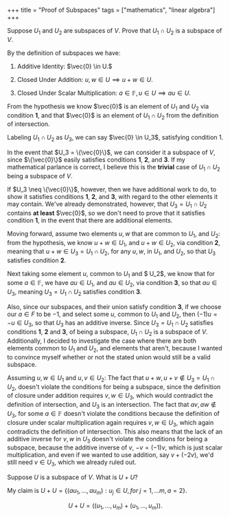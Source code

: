 +++
title = "Proof of Subspaces"
tags = ["mathematics", "linear algebra"]
+++

Suppose $U_1$ and $U_2$ are subspaces of $V$. Prove that $U_1 \cap U_2$ is a subspace of $V$.

By the definition of subspaces we have:
        
1. Additive Identity: $\vec{0} \in U.$
   
2. Closed Under Addition: $u,w \in U \implies u + w \in U.$

3. Closed Under Scalar Multiplication: $a \in \mathbb{F}, u \in U \implies au \in U.$

From the hypothesis we know $\vec{0}$ is an element of $U_1$ and $U_2$ via condition __1__, and that $\vec{0}$ is an element of $U_1 \cap U_2$ from the definition of intersection.


Labeling $U_1 \cap U_2$ as $U_3$, we can say $\vec{0} \in U_3$, satisfying condition 1.

In the event that $U_3 = \{\vec{0}\}$, we can consider it a subspace of $V$, since $\{\vec{0}\}$ easily satisfies conditions __1__, __2__, and __3__. If my mathematical parlance is correct, I believe this is the __trivial__ case of $U_1 \cap U_2$ being a subspace of $V$.
    
If $U_3 \neq \{\vec{0}\}$, however, then we have additional work to do, to show it satisfies conditions __1__, __2__, and __3__, with regard to the other elements it may contain. We've already demonstrated, however, that $U_3 = U_1 \cap U_2$ contains __at least__ $\vec{0}$, so we don't need to prove that it satisfies condition __1__, in the event that there are additional elements.
    
Moving forward, assume two elements $u, w$ that are common to $U_1$, and $U_2$: from the hypothesis, we know $u + w \in U_1$, and $u + w \in U_2$, via condition __2__, meaning that $u + w \in U_3 = U_1 \cap U_2$, for any $u, w$, in $U_1$, and $U_2$, so that $U_3$ satisfies condition __2__.
    
Next taking some element $u$, common to $U_1$ and $ U_2$,  we know that for some $a \in \mathbb{F}$, we have $au \in U_1$, and $au \in U_2$, via condition __3__, so that $au \in U_3$, meaning $U_3 = U_1 \cap U_2$ satisfies condition __3__. 
    
Also, since our subspaces, and their union satisfy condition __3__, if we choose our $a \in F$ to be $-1$, and select some $u$, common to $U_1$ and $U_2$, then $(-1)u = -u \in U_3$, so that $U_3$ has an additive inverse.
Since $U_3 = U_1 \cap U_2$ satisfies conditions __1__, __2__ and __3__, of being a subspace, $U_1 \cap U_2$ is a subspace of $V$.
    Additionally, I decided to investigate the case where there are both elements common to $U_1$ and $U_2$, and elements that aren't, because I wanted to convince myself whether or not the stated union would still be a valid subspace.
    
Assuming $u, w \in U_1$ and $u, v \in U_2$:
        The fact that $u + w, u + v \notin U_3 =U_1 \cap U_2$, doesn't violate the conditions for being a subspace, since the definition of closure under addition requires $v, w \in U_3$, which would contradict the definition of intersection, and $U_3$ is an intersection.
        The fact that $av, aw \notin U_3$, for some $a \in \mathbb{F}$ doesn't violate the conditions because the definition of closure under scalar multiplication again requires $v, w \in U_3$, which again contradicts the definition of intersection. This also means that the lack of an additive inverse for $v, w$ in $U_3$ doesn't violate the conditions for being a subspace, because the additive inverse of $v$, $-v = (-1)v$, which is just scalar multiplication, and even if we wanted to use addition, say $v + (-2v)$, we'd still need $v \in U_3$, which we already ruled out.

Suppose $U$ is a subspace of $V$. What is $U+U$?

My claim is $U+U = \{ (au_1, \ldots, au_m): u_j \in U, for\; j = 1, \ldots m, a = 2\}$. 

$$U+U = ((u_1, \ldots, u_m) + (u_1, \ldots, u_m)).$$
